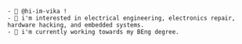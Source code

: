 ```
- 👋 @hi-im-vika !
- 👀 i'm interested in electrical engineering, electronics repair, hardware hacking, and embedded systems.
- 🌱 i'm currently working towards my BEng degree.
```

<!---
hi-im-vika/hi-im-vika is a ✨ special ✨ repository because its `README.md` (this file) appears on your GitHub profile.
You can click the Preview link to take a look at your changes.
--->
